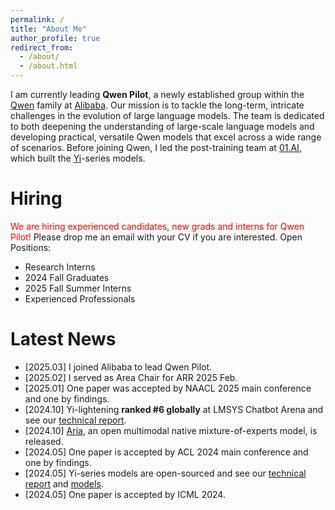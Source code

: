 ```yaml
---
permalink: /
title: "About Me"
author_profile: true
redirect_from: 
  - /about/
  - /about.html
---
```


I am currently leading **Qwen Pilot**, a newly established group within the [Qwen](https://chat.qwen.ai/) family at [Alibaba](https://www.alibabagroup.com/). Our mission is to tackle the long-term, intricate challenges in the evolution of large language models. The team is dedicated to both deepening the understanding of large-scale language models and developing practical, versatile Qwen models that excel across a wide range of scenarios. Before joining Qwen, I led the post-training team at [01.AI](https://www.lingyiwanwu.com/), which built the [Yi](https://huggingface.co/01-ai)-series models.


Hiring
======
<span style="color:red">We are hiring experienced candidates, new grads and interns for Qwen Pilot!</span>
Please drop me an email with your CV if you are interested.
Open Positions:
- Research Interns
- 2024 Fall Graduates
- 2025 Fall Summer Interns
- Experienced Professionals

Latest News
======
- [2025.03] I joined Alibaba to lead Qwen Pilot.
- [2025.02] I served as Area Chair for ARR 2025 Feb.
- [2025.01] One paper was accepted by NAACL 2025 main conference and one by findings.  
- [2024.10] Yi-lightening **ranked #6 globally** at LMSYS Chatbot Arena and see our [technical report](https://arxiv.org/abs/2412.01253).  
- [2024.10] [Aria](https://arxiv.org/abs/2410.05993), an open multimodal native mixture-of-experts model, is released.  
- [2024.05] One paper is accepted by ACL 2024 main conference and one by findings.  
- [2024.05] Yi-series models are open-sourced and see our [technical report](https://arxiv.org/abs/2403.04652) and [models](https://huggingface.co/01-ai).  
- [2024.05] One paper is accepted by ICML 2024.
